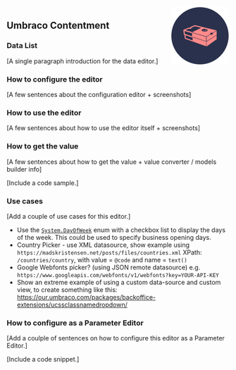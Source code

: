 <img src="../assets/img/logo.png" alt="Umbraco Contentment Logo" title="A shoebox of Umbraco happiness." height="130" align="right">

## Umbraco Contentment

### Data List

[A single paragraph introduction for the data editor.]


### How to configure the editor

[A few sentences about the configuration editor + screenshots]


### How to use the editor

[A few sentences about how to use the editor itself + screenshots]


### How to get the value

[A few sentences about how to get the value + value converter / models builder info]

[Include a code sample.]


### Use cases

[Add a couple of use cases for this editor.]

- Use the [`System.DayOfWeek`](https://docs.microsoft.com/en-us/dotnet/api/system.dayofweek) enum with a checkbox list to display the days of the week.
  This could be used to specify business opening days.
- Country Picker - use XML datasource, show example using `https://madskristensen.net/posts/files/countries.xml`
  XPath: `/countries/country`, with value = `@code` and name = `text()`
- Google Webfonts picker? (using JSON remote datasource)
  e.g. `https://www.googleapis.com/webfonts/v1/webfonts?key=YOUR-API-KEY`
- Show an extreme example of using a custom data-source and custom view, to create something like this: https://our.umbraco.com/packages/backoffice-extensions/ucssclassnamedropdown/

### How to configure as a Parameter Editor

[Add a coulple of sentences on how to configure this editor as a Parameter Editor.]

[Include a code snippet.]
